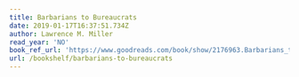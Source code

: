 ```yaml
---
title: Barbarians to Bureaucrats
date: 2019-01-17T16:37:51.734Z
author: Lawrence M. Miller
read_year: 'NO'
book_ref_url: 'https://www.goodreads.com/book/show/2176963.Barbarians_to_Bureaucrats'
url: /bookshelf/barbarians-to-bureaucrats
---
```


